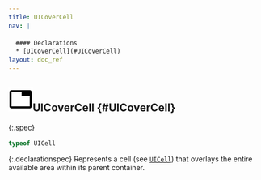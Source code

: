 ```yaml
---
title: UICoverCell
nav: |

  #### Declarations
  * [UICoverCell](#UICoverCell)
layout: doc_ref
---
```


## ![](/assets/icons/spec-var.svg)UICoverCell {#UICoverCell}
{:.spec}

```typescript
typeof UICell
```
{:.declarationspec}
Represents a cell (see [`UICell`](./UICell)) that overlays the entire available area within its parent container.

